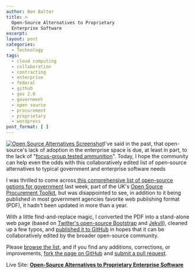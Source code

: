 ```yaml
---
author: Ben Balter
title: >
  Open-Source Alternatives to Proprietary
  Enterprise Software
excerpt:
layout: post
categories:
  - Technology
tags:
  - cloud computing
  - collaboration
  - contracting
  - enterprise
  - federal
  - github
  - gov 2.0
  - government
  - open source
  - procurement
  - proprietary
  - wordpress
post_format: [ ]
---
```

[![Open Source Alternatives Screenshot][1]][2]I've said in the past, that open-source's lack of adoption in the enterprise space is due, at least in part, to the lack of "[focus-group tested ammunition][2]". Today, I hope the community can help even the odds with this collaboratively edited list of open-source alternatives to typical government and enterprise software needs

I was thrilled to come across[ this comprehensive list of open-source options for government][3] last week, part of the UK's [Open Source Procurement Toolkit][4], but was disappointed to see, in addition to it being published in most government agencies favorite web publishing format (PDF), it hadn't been updated in more than a year.

With a little find-and-replace magic, I converted the PDF into a stand-alone web page (based on [Twitter's open-source Bootstrap][5] and [Jekyll][6]), cleaned up a few typos, and [published it to GitHub][7] in hopes that it can be collaboratively edited by the broader open-source community.

Please [browse the list][7], and if you find any additions, corrections, or improvements, [fork the page on GitHub][8] and [submit a pull request][9].

Live Site: **[Open-Source Alternatives to Proprietary Enterprise Software][7]**

[1]: http://ben.balter.com/wp-content/uploads/2012/02/open-source-alternatives-screenshot1.png
[2]: http://ben.balter.com/2011/08/31/enterprise-open-source-and-why-better-is-not-enough/
[3]: https://www.gov.uk/government/uploads/system/uploads/attachment_data/file/78964/Open_Source_Options_v2_0.pdf
[4]: https://www.gov.uk/government/publications/open-source-procurement-toolkit
[5]: http://getbootstrap.com/
[6]: https://github.com/mojombo/jekyll
[7]: http://benbalter.github.com/open-source-alternatives/
[8]: https://github.com/benbalter/open-source-alternatives
[9]: http://help.github.com/send-pull-requests/
